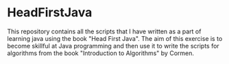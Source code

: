 # HeadFirstJava

This repository contains all the scripts that I have written as a part of learning java using the book "Head First Java".
The aim of this exercise is to become skillful at Java programming and then use it to write the scripts for algorithms from the book "Introduction to Algorithms" by Cormen.
